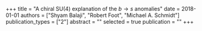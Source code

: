 +++
title = "A chiral SU(4) explanation of the $b \to s$ anomalies"
date = 2018-01-01
authors = ["Shyam Balaji", "Robert Foot", "Michael A. Schmidt"]
publication_types = ["2"]
abstract = ""
selected = true
publication = ""
+++

